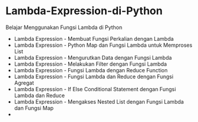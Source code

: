 # Lambda-Expression-di-Python
Belajar Menggunakan Fungsi Lambda di Python

- Lambda Expression - Membuat Fungsi Perkalian dengan Lambda
- Lambda Expression - Python Map dan Fungsi Lambda untuk Memproses List
- Lambda Expression - Mengurutkan Data dengan Fungsi Lambda
- Lambda Expression - Melakukan Filter dengan Fungsi Lambda
- Lambda Expression - Fungsi Lambda dengan Reduce Function
- Lambda Expression - Fungsi Lambda dan Reduce dengan Fungsi Agregat
- Lambda Expression - If Else Conditional Statement dengan Fungsi Lambda dan Reduce
- Lambda Expression - Mengakses Nested List dengan Fungsi Lambda dan Fungsi Map
- 
